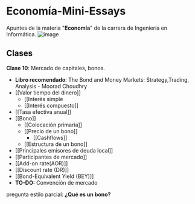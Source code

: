 # Economía-Mini-Essays
Apuntes de la materia "**Economía**" de la carrera de Ingeniería en Informática.
![image](https://github.com/user-attachments/assets/eda95554-b45e-432e-8bdd-8cd8aa85190a)

## Clases

**Clase 10**: Mercado de capitales, bonos.
- **Libro recomendado**: The Bond and Money Markets: Strategy,Trading, Analysis - Moorad Choudhry
- [[Valor tiempo del dinero]]
	- [[Interés simple
	- [[Interés compuesto]]
- [[Tasa efectiva anual]]
- [[Bono]]
	- [[Colocación primaria]]
	- [[Precio de un bono]]
		- [[Cashflows]]
	- [[Estructura de un bono]]
- [[Principales emisores de deuda local]]
- [[Participantes de mercado]]
- [[Add-on rate(AOR)]]
- [[Discount rate (DR)]]
- [[Bond-Equivalent Yield (BEY)]]
- **TO-DO:** Convención de mercado



pregunta estilo parcial: **¿Qué es un bono?**


